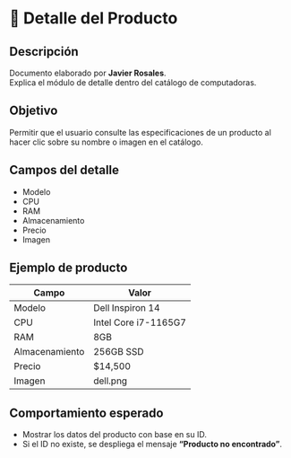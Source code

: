 # 🧠 Detalle del Producto

## Descripción
Documento elaborado por **Javier Rosales**.  
Explica el módulo de detalle dentro del catálogo de computadoras.

## Objetivo
Permitir que el usuario consulte las especificaciones de un producto al hacer clic sobre su nombre o imagen en el catálogo.

## Campos del detalle
- Modelo
- CPU
- RAM
- Almacenamiento
- Precio
- Imagen

## Ejemplo de producto
| Campo | Valor |
|--------|--------|
| Modelo | Dell Inspiron 14 |
| CPU | Intel Core i7-1165G7 |
| RAM | 8GB |
| Almacenamiento | 256GB SSD |
| Precio | $14,500 |
| Imagen | dell.png |

## Comportamiento esperado
- Mostrar los datos del producto con base en su ID.
- Si el ID no existe, se despliega el mensaje **“Producto no encontrado”**.
